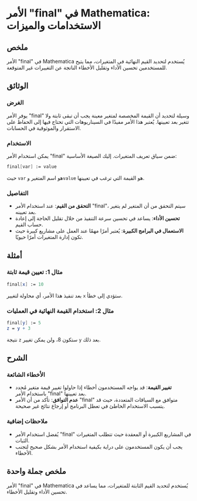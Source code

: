 <!--
Meta Description: # الأمر "final" في Mathematica: الاستخدامات والميزات ## ملخص الأمر "final" في Mathematica يُستخدم لتحديد القيم النهائية في المتغيرات، مما يتيح للمستخد...
Meta Keywords: الأمر, final, mathematica, بعد, استخدام
-->

# الأمر "final" في Mathematica: الاستخدامات والميزات

## ملخص
الأمر "final" في Mathematica يُستخدم لتحديد القيم النهائية في المتغيرات، مما يتيح للمستخدمين تحسين الأداء وتقليل الأخطاء الناتجة عن التغييرات غير المتوقعة.

## الوثائق
### الغرض
يوفر الأمر "final" وسيلة لتحديد أن القيمة المخصصة لمتغير معينة يجب أن تبقى ثابتة ولا تتغير بعد تعيينها. يُعتبر هذا الأمر مفيدًا في السيناريوهات التي تحتاج فيها إلى الحفاظ على الاستقرار والموثوقية في الحسابات.

### الاستخدام
يمكن استخدام الأمر "final" ضمن سياق تعريف المتغيرات. إليك الصيغة الأساسية:

```mathematica
final[var] := value
```

حيث `var` هو اسم المتغير و`value` هو القيمة التي ترغب في تعيينها.

### التفاصيل
- **التحقق من القيم**: عند استخدام الأمر "final"، سيتم التحقق من أن المتغير لم يتغير بعد تعيينه.
- **تحسين الأداء**: يساعد في تحسين سرعة التنفيذ من خلال تقليل الحاجة إلى إعادة حساب القيم.
- **الاستعمال في البرامج الكبيرة**: يُعتبر أمرًا مهمًا عند العمل على مشاريع كبيرة حيث تكون إدارة المتغيرات أمرًا حيويًا.

## أمثلة
### مثال 1: تعيين قيمة ثابتة
```mathematica
final[x] := 10
```
بعد تنفيذ هذا الأمر، أي محاولة لتغيير `x` ستؤدي إلى خطأ.

### مثال 2: استخدام القيمة النهائية في العمليات
```mathematica
final[y] := 5
z = y + 3
```
نتيجة `z` ستكون 8، ولن يمكن تغيير `y` بعد ذلك.

## الشرح
### الأخطاء الشائعة
- **تغيير القيمة**: قد يواجه المستخدمون أخطاء إذا حاولوا تغيير قيمة متغير مُحدد باستخدام الأمر "final" بعد تعيينها.
- **عدم التوافق**: تأكد من أن الأمر "final" متوافق مع السياقات المتعددة، حيث قد يتسبب الاستخدام الخاطئ في تعطل البرنامج أو إرجاع نتائج غير صحيحة.

### ملاحظات إضافية
- يُفضل استخدام الأمر "final" في المشاريع الكبيرة أو المعقدة حيث تتطلب المتغيرات الثبات.
- يجب أن يكون المستخدمون على دراية بكيفية استخدام الأمر بشكل صحيح لتجنب الأخطاء.

## ملخص جملة واحدة
الأمر "final" في Mathematica يُستخدم لتحديد القيم الثابتة للمتغيرات، مما يساعد في تحسين الأداء وتقليل الأخطاء.